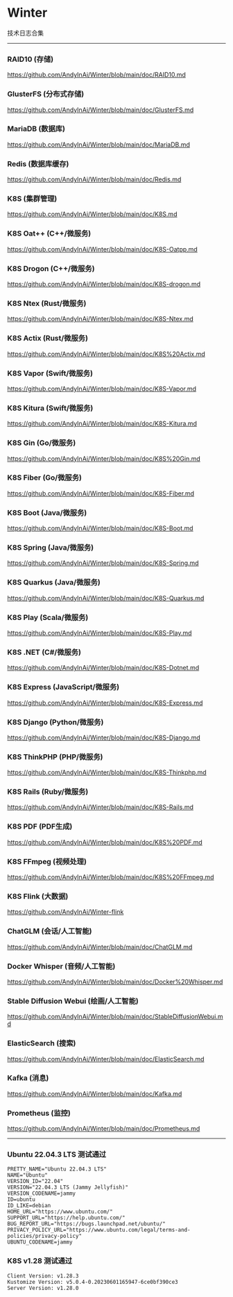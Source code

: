 
# Winter
技术日志合集


***


### RAID10 (存储)
https://github.com/AndyInAi/Winter/blob/main/doc/RAID10.md


### GlusterFS (分布式存储)
https://github.com/AndyInAi/Winter/blob/main/doc/GlusterFS.md


### MariaDB (数据库)
https://github.com/AndyInAi/Winter/blob/main/doc/MariaDB.md


### Redis (数据库缓存)
https://github.com/AndyInAi/Winter/blob/main/doc/Redis.md


### K8S (集群管理)
https://github.com/AndyInAi/Winter/blob/main/doc/K8S.md


### K8S Oat++ (C++/微服务)
https://github.com/AndyInAi/Winter/blob/main/doc/K8S-Oatpp.md


### K8S Drogon (C++/微服务)
https://github.com/AndyInAi/Winter/blob/main/doc/K8S-drogon.md


### K8S Ntex (Rust/微服务)
https://github.com/AndyInAi/Winter/blob/main/doc/K8S-Ntex.md


### K8S Actix (Rust/微服务)
https://github.com/AndyInAi/Winter/blob/main/doc/K8S%20Actix.md


### K8S Vapor (Swift/微服务)
https://github.com/AndyInAi/Winter/blob/main/doc/K8S-Vapor.md


### K8S Kitura (Swift/微服务)
https://github.com/AndyInAi/Winter/blob/main/doc/K8S-Kitura.md


### K8S Gin (Go/微服务)
https://github.com/AndyInAi/Winter/blob/main/doc/K8S%20Gin.md


### K8S Fiber (Go/微服务)
https://github.com/AndyInAi/Winter/blob/main/doc/K8S-Fiber.md


### K8S Boot (Java/微服务)
https://github.com/AndyInAi/Winter/blob/main/doc/K8S-Boot.md


### K8S Spring (Java/微服务)
https://github.com/AndyInAi/Winter/blob/main/doc/K8S-Spring.md


### K8S Quarkus (Java/微服务)
https://github.com/AndyInAi/Winter/blob/main/doc/K8S-Quarkus.md


### K8S Play (Scala/微服务)
https://github.com/AndyInAi/Winter/blob/main/doc/K8S-Play.md


### K8S .NET (C#/微服务)
https://github.com/AndyInAi/Winter/blob/main/doc/K8S-Dotnet.md


### K8S Express (JavaScript/微服务)
https://github.com/AndyInAi/Winter/blob/main/doc/K8S-Express.md


### K8S Django (Python/微服务)
https://github.com/AndyInAi/Winter/blob/main/doc/K8S-Django.md


### K8S ThinkPHP (PHP/微服务)
https://github.com/AndyInAi/Winter/blob/main/doc/K8S-Thinkphp.md


### K8S Rails (Ruby/微服务)
https://github.com/AndyInAi/Winter/blob/main/doc/K8S-Rails.md


### K8S PDF (PDF生成)
https://github.com/AndyInAi/Winter/blob/main/doc/K8S%20PDF.md


### K8S FFmpeg (视频处理)
https://github.com/AndyInAi/Winter/blob/main/doc/K8S%20FFmpeg.md


### K8S Flink (大数据)
https://github.com/AndyInAi/Winter-flink


### ChatGLM (会话/人工智能)
https://github.com/AndyInAi/Winter/blob/main/doc/ChatGLM.md


### Docker Whisper (音频/人工智能)
https://github.com/AndyInAi/Winter/blob/main/doc/Docker%20Whisper.md


### Stable Diffusion Webui (绘画/人工智能)
https://github.com/AndyInAi/Winter/blob/main/doc/StableDiffusionWebui.md


### ElasticSearch (搜索)
https://github.com/AndyInAi/Winter/blob/main/doc/ElasticSearch.md


### Kafka (消息)
https://github.com/AndyInAi/Winter/blob/main/doc/Kafka.md


### Prometheus (监控)
https://github.com/AndyInAi/Winter/blob/main/doc/Prometheus.md


***


### Ubuntu 22.04.3 LTS 测试通过

	PRETTY_NAME="Ubuntu 22.04.3 LTS"
	NAME="Ubuntu"
	VERSION_ID="22.04"
	VERSION="22.04.3 LTS (Jammy Jellyfish)"
	VERSION_CODENAME=jammy
	ID=ubuntu
	ID_LIKE=debian
	HOME_URL="https://www.ubuntu.com/"
	SUPPORT_URL="https://help.ubuntu.com/"
	BUG_REPORT_URL="https://bugs.launchpad.net/ubuntu/"
	PRIVACY_POLICY_URL="https://www.ubuntu.com/legal/terms-and-policies/privacy-policy"
	UBUNTU_CODENAME=jammy


### K8S v1.28 测试通过

	Client Version: v1.28.3
	Kustomize Version: v5.0.4-0.20230601165947-6ce0bf390ce3
	Server Version: v1.28.0

